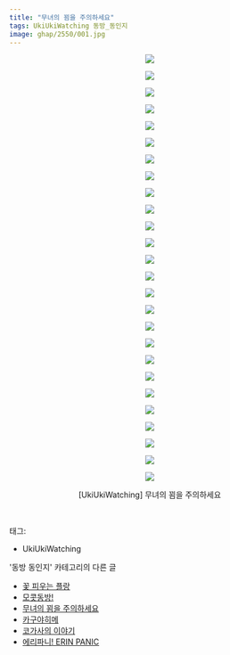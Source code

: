 ```yaml
---
title: "무녀의 꾐을 주의하세요"
tags: UkiUkiWatching 동방_동인지
image: ghap/2550/001.jpg
---
```

<div class="article">
<p style="text-align: center; clear: none; float: none;"><img src="{{ site.nasurl }}/ghap/2550/001.jpg"/></p>
<p style="text-align: center; clear: none; float: none;"><img src="{{ site.nasurl }}/ghap/2550/002.jpg"/></p>
<p style="text-align: center; clear: none; float: none;"><img src="{{ site.nasurl }}/ghap/2550/003.jpg"/></p>
<p style="text-align: center; clear: none; float: none;"><img src="{{ site.nasurl }}/ghap/2550/004.jpg"/></p>
<p style="text-align: center; clear: none; float: none;"><img src="{{ site.nasurl }}/ghap/2550/005.jpg"/></p>
<p style="text-align: center; clear: none; float: none;"><img src="{{ site.nasurl }}/ghap/2550/006.jpg"/></p>
<p style="text-align: center; clear: none; float: none;"><img src="{{ site.nasurl }}/ghap/2550/007.jpg"/></p>
<p style="text-align: center; clear: none; float: none;"><img src="{{ site.nasurl }}/ghap/2550/008.jpg"/></p>
<p style="text-align: center; clear: none; float: none;"><img src="{{ site.nasurl }}/ghap/2550/009.jpg"/></p>
<p style="text-align: center; clear: none; float: none;"><img src="{{ site.nasurl }}/ghap/2550/010.jpg"/></p>
<p style="text-align: center; clear: none; float: none;"><img src="{{ site.nasurl }}/ghap/2550/011.jpg"/></p>
<p style="text-align: center; clear: none; float: none;"><img src="{{ site.nasurl }}/ghap/2550/012.jpg"/></p>
<p style="text-align: center; clear: none; float: none;"><img src="{{ site.nasurl }}/ghap/2550/013.jpg"/></p>
<p style="text-align: center; clear: none; float: none;"><img src="{{ site.nasurl }}/ghap/2550/014.jpg"/></p>
<p style="text-align: center; clear: none; float: none;"><img src="{{ site.nasurl }}/ghap/2550/015.jpg"/></p>
<p style="text-align: center; clear: none; float: none;"><img src="{{ site.nasurl }}/ghap/2550/016.jpg"/></p>
<p style="text-align: center; clear: none; float: none;"><img src="{{ site.nasurl }}/ghap/2550/017.jpg"/></p>
<p style="text-align: center; clear: none; float: none;"><img src="{{ site.nasurl }}/ghap/2550/018.jpg"/></p>
<p style="text-align: center; clear: none; float: none;"><img src="{{ site.nasurl }}/ghap/2550/019.jpg"/></p>
<p style="text-align: center; clear: none; float: none;"><img src="{{ site.nasurl }}/ghap/2550/020.jpg"/></p>
<p style="text-align: center; clear: none; float: none;"><img src="{{ site.nasurl }}/ghap/2550/021.jpg"/></p>
<p style="text-align: center; clear: none; float: none;"><img src="{{ site.nasurl }}/ghap/2550/022.jpg"/></p>
<p style="text-align: center; clear: none; float: none;"><img src="{{ site.nasurl }}/ghap/2550/023.jpg"/></p>
<p style="text-align: center; clear: none; float: none;"><img src="{{ site.nasurl }}/ghap/2550/024.jpg"/></p>
<p style="text-align: center; clear: none; float: none;"><img src="{{ site.nasurl }}/ghap/2550/025.jpg"/></p>
<p style="text-align: center; clear: none; float: none;"><img src="{{ site.nasurl }}/ghap/2550/026.jpg"/></p>
<p style="text-align: center; clear: none; float: none;">[UkiUkiWatching] 무녀의 꾐을 주의하세요</p>
<p><br/></p>
</div><div class="tagTrail">
<p>태그: </p>
<ul>
<li>UkiUkiWatching</li>
</ul>
</div><div class="another">
<p>'동방 동인지' 카테고리의 다른 글</p>
<ul>
<li><a href="/2016-10-12-ghap_2552">꽃 피우는 플랑</a></li>
<li><a href="/2016-10-12-ghap_2551">모콧동방!</a></li>
<li><a href="/2016-10-12-ghap_2550">무녀의 꾐을 주의하세요</a></li>
<li><a href="/2016-10-12-ghap_2549">카구야히메</a></li>
<li><a href="/2016-10-12-ghap_2548">코가사의 이야기</a></li>
<li><a href="/2016-10-12-ghap_2547">에리파니! ERIN PANIC</a></li>
</ul>
</div><div class="cb_module cb_fluid">
<div class="cb_wrt cb_profile">
</div><!-- commentList close -->
</div>